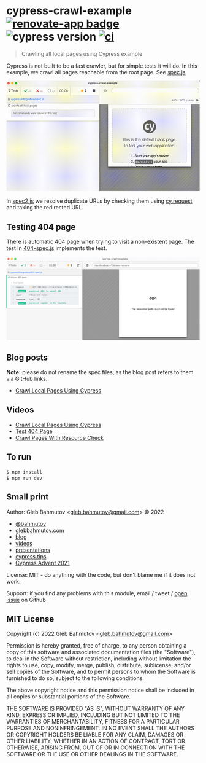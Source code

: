# cypress-crawl-example [![renovate-app badge][renovate-badge]][renovate-app] ![cypress version](https://img.shields.io/badge/cypress-9.5.4-brightgreen) [![ci](https://github.com/bahmutov/cypress-crawl-example/actions/workflows/ci.yml/badge.svg?branch=main)](https://github.com/bahmutov/cypress-crawl-example/actions/workflows/ci.yml)

> Crawling all local pages using Cypress example

Cypress is not built to be a fast crawler, but for simple tests it will do. In this example, we crawl all pages reachable from the root page. See [spec.js](./cypress/integration/spec.js)

![Crawling local pages](./images/crawl.gif)

In [spec2.js](./cypress/integration/spec2.js) we resolve duplicate URLs by checking them using [cy.request](https://on.cypress.io/request) and taking the redirected URL.

## Testing 404 page

There is automatic 404 page when trying to visit a non-existent page. The test in [404-spec.js](./cypress/integration/404-spec.js) implements the test.

![404 spec](./images/404-spec.png)

## Blog posts

**Note:** please do not rename the spec files, as the blog post refers to them via GitHub links.

- [Crawl Local Pages Using Cypress](https://glebbahmutov.com/blog/crawl-using-cypress/)

## Videos

- [Crawl Local Pages Using Cypress](https://youtu.be/FDNeiwKWdb4)
- [Test 404 Page](https://youtu.be/0OfILKbqbsg)
- [Crawl Pages With Resource Check](https://www.youtube.com/watch?v=h7taQNvj0Cs)

## To run

```
$ npm install
$ npm run dev
```

## Small print

Author: Gleb Bahmutov &lt;gleb.bahmutov@gmail.com&gt; &copy; 2022

- [@bahmutov](https://twitter.com/bahmutov)
- [glebbahmutov.com](https://glebbahmutov.com)
- [blog](https://glebbahmutov.com/blog)
- [videos](https://www.youtube.com/glebbahmutov)
- [presentations](https://slides.com/bahmutov)
- [cypress.tips](https://cypress.tips)
- [Cypress Advent 2021](https://cypresstips.substack.com/)

License: MIT - do anything with the code, but don't blame me if it does not work.

Support: if you find any problems with this module, email / tweet /
[open issue](https://github.com/bahmutov/cypress-crawl-example/issues) on Github

## MIT License

Copyright (c) 2022 Gleb Bahmutov &lt;gleb.bahmutov@gmail.com&gt;

Permission is hereby granted, free of charge, to any person
obtaining a copy of this software and associated documentation
files (the "Software"), to deal in the Software without
restriction, including without limitation the rights to use,
copy, modify, merge, publish, distribute, sublicense, and/or sell
copies of the Software, and to permit persons to whom the
Software is furnished to do so, subject to the following
conditions:

The above copyright notice and this permission notice shall be
included in all copies or substantial portions of the Software.

THE SOFTWARE IS PROVIDED "AS IS", WITHOUT WARRANTY OF ANY KIND,
EXPRESS OR IMPLIED, INCLUDING BUT NOT LIMITED TO THE WARRANTIES
OF MERCHANTABILITY, FITNESS FOR A PARTICULAR PURPOSE AND
NONINFRINGEMENT. IN NO EVENT SHALL THE AUTHORS OR COPYRIGHT
HOLDERS BE LIABLE FOR ANY CLAIM, DAMAGES OR OTHER LIABILITY,
WHETHER IN AN ACTION OF CONTRACT, TORT OR OTHERWISE, ARISING
FROM, OUT OF OR IN CONNECTION WITH THE SOFTWARE OR THE USE OR
OTHER DEALINGS IN THE SOFTWARE.

[renovate-badge]: https://img.shields.io/badge/renovate-app-blue.svg
[renovate-app]: https://renovateapp.com/
